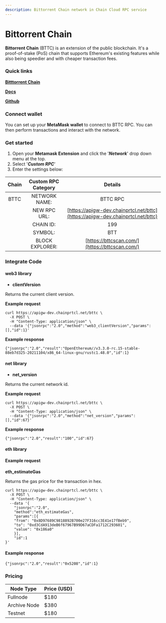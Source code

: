 ```yaml
---
description: Bittorrent Chain network in Chain Cloud RPC service
---
```


# Bittorrent Chain

**Bittorrent Chain** (BTTC) is an extension of the public blockchain. It's a proof-of-stake (PoS) chain that supports Ethereum's existing features while also being speedier and with cheaper transaction fees.

### Quick links[​](https://docs.chain.com/docs/cloud/supported-chains/bittorent-chain/#quick-links) <a href="#quick-links" id="quick-links"></a>

****[**Bitttorrent Chain**](https://bttc.bittorrent.com/)****

****[**Docs**](https://doc.bt.io/v1/doc/)****

****[**Github**](https://github.com/bttcprotocol)****

### Connect wallet[​](https://docs.chain.com/docs/cloud/supported-chains/bittorent-chain/#connect-wallet) <a href="#connect-wallet" id="connect-wallet"></a>

You can set up your **MetaMask wallet** to connect to BTTC RPC. You can then perform transactions and interact with the network.

### Get started[​](https://docs.chain.com/docs/cloud/supported-chains/bittorent-chain/#get-started) <a href="#get-started" id="get-started"></a>

1. Open your **Metamask Extension** and click the '_**Network**_' drop down menu at the top.
2. Select '_**Custom RPC**_'
3. Enter the settings below:

| Chain | Custom RPC Category |                                    Details                                     |
| :---: | :-----------------: | :----------------------------------------------------------------------------: |
| BTTC  |    NETWORK NAME:    |                                    BTTC RPC                                    |
|       |    NEW RPC URL:     | [https://apigw-dev.chainprtcl.net/bttc](https://apigw-dev.chainprtcl.net/bttc) |
|       |      CHAIN ID:      |                                      199                                       |
|       |       SYMBOL:       |                                      BTT                                       |
|       |   BLOCK EXPLORER:   |                 [https://bttcscan.com/](https://bttcscan.com/)                 |

### Integrate Code[​](https://docs.chain.com/docs/cloud/supported-chains/bittorent-chain/#gnosis-1) <a href="#gnosis-1" id="gnosis-1"></a>

#### web3 library[​](https://docs.chain.com/docs/cloud/supported-chains/bittorent-chain/#web3-library) <a href="#web3-library" id="web3-library"></a>

* **clientVersion**

Returns the current client version.

**Example request**[**​**](https://docs.chain.com/docs/cloud/supported-chains/bittorent-chain/#example-request)

```
curl https://apigw-dev.chainprtcl.net/bttc \
  -X POST \
  -H "Content-Type: application/json" \
  --data '{"jsonrpc":"2.0","method":"web3_clientVersion","params":[],"id":1}'
```

**Example response**[**​**](https://docs.chain.com/docs/cloud/supported-chains/bittorent-chain/#example-response)

```
{"jsonrpc":"2.0","result":"OpenEthereum//v3.3.0-rc.15-stable-88eb7d325-20211104/x86_64-linux-gnu/rustc1.48.0","id":1}
```

#### net library[​](https://docs.chain.com/docs/cloud/supported-chains/bittorent-chain/#net-library) <a href="#net-library" id="net-library"></a>

* **net\_version**

Returns the current network id.

**Example request**[**​**](https://docs.chain.com/docs/cloud/supported-chains/bittorent-chain/#example-request-1)

```
curl https://apigw-dev.chainprtcl.net/bttc \
  -X POST \
  -H "Content-Type: application/json" \
  --data '{"jsonrpc":"2.0","method":"net_version","params":[],"id":67}'
```

**Example response**[**​**](https://docs.chain.com/docs/cloud/supported-chains/bittorent-chain/#example-response-1)

```
{"jsonrpc":"2.0","result":"100","id":67}
```

#### eth library[​](https://docs.chain.com/docs/cloud/supported-chains/bittorent-chain/#eth-library) <a href="#eth-library" id="eth-library"></a>

#### Example request[​](https://docs.chain.com/docs/cloud/supported-chains/bittorent-chain/#example-request-2) <a href="#example-request-2" id="example-request-2"></a>

**eth\_estimateGas**

Returns the gas price for the transaction in hex.

```
curl https://apigw-dev.chainprtcl.net/bttc \
  -X POST \
  -H "Content-Type: application/json" \
  --data '{
    "jsonrpc":"2.0",
    "method":"eth_estimateGas",
    "params":[{
    "from": "0x8D97689C9818892B700e27F316cc3E41e17fBeb9",
    "to": "0xd3CdA913deB6f67967B99D67aCDFa1712C293601",
    "value": "0x186a0"
    }],
    "id":1
}'
```

#### Example response[​](https://docs.chain.com/docs/cloud/supported-chains/bittorent-chain/#example-response-2) <a href="#example-response-2" id="example-response-2"></a>

```
{"jsonrpc":"2.0","result":"0x5208","id":1}
```

### Pricing[​](https://docs.chain.com/docs/cloud/supported-chains/bittorent-chain/#pricing) <a href="#pricing" id="pricing"></a>

| Node Type             | Price (USD)          |
| --------------------- | ---------------------|
| Fullnode              | $180                 |
| Archive Node          | $380                 |
| Testnet               | $180                 |